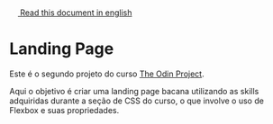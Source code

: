 <img height="15px" src="https://emojipedia-us.s3.dualstack.us-west-1.amazonaws.com/thumbs/120/twitter/322/flag-united-states_1f1fa-1f1f8.png">[ Read this document in english](README.md)

# Landing Page

Este é o segundo projeto do curso <a href="https://www.theodinproject.com/about">The Odin Project</a>.

Aqui o objetivo é criar uma landing page bacana utilizando as skills adquiridas durante a seção de CSS do curso, o que involve o uso de Flexbox e suas propriedades.